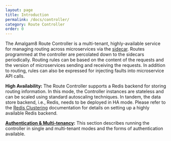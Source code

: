```yaml
---
layout: page
title: Introduction
permalink: /docs/controller/
category: Route Controller
order: 0
---
```


The Amalgam8 Route Controller is a multi-tenant, highly-available service
for managing routing across microservices via the
[sidecar](/docs/sidecar/). Routes programmed at the controller are percolated
down to the sidecars periodically. Routing rules can be based on the
content of the requests and the version of microservices sending and
receiving the requests. In addition to routing, rules can also be expressed
for injecting faults into microservice API calls.

**High Availability:** The Route Controller supports a Redis backend for
storing routing information. In this mode, the Controller instances are
stateless and can be scaled using standard autoscaling techniques. In
tandem, the data store backend, i.e., Redis, needs to be deployed in HA
mode. Please refer to the
[Redis Clustering](http://redis.io/topics/cluster-tutorial) documentation
for details on setting up a highly available Redis backend.

**[Authentication & Multi-tenancy](/docs/controller/controller-authentication/):**
This section describes running the controller in single and multi-tenant modes
and the forms of authentication available.
